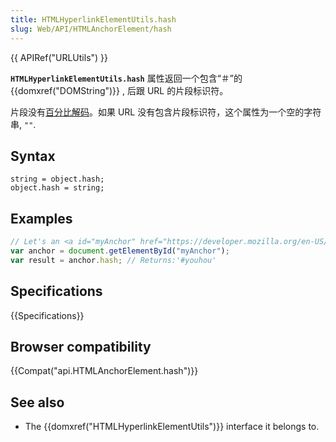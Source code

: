 ```yaml
---
title: HTMLHyperlinkElementUtils.hash
slug: Web/API/HTMLAnchorElement/hash
---
```


{{ APIRef("URLUtils") }}

**`HTMLHyperlinkElementUtils.hash`** 属性返回一个包含“＃”的 {{domxref("DOMString")}} , 后跟 URL 的片段标识符。

片段没有[百分比解码](/zh-CN/docs/Glossary/percent-encoding)。如果 URL 没有包含片段标识符，这个属性为一个空的字符串, `""`.

## Syntax

```plain
string = object.hash;
object.hash = string;
```

## Examples

```js
// Let's an <a id="myAnchor" href="https://developer.mozilla.org/en-US/docs/HTMLHyperlinkElementUtils.href#youhou"> element be in the document
var anchor = document.getElementById("myAnchor");
var result = anchor.hash; // Returns:'#youhou'
```

## Specifications

{{Specifications}}

## Browser compatibility

{{Compat("api.HTMLAnchorElement.hash")}}

## See also

- The {{domxref("HTMLHyperlinkElementUtils")}} interface it belongs to.
